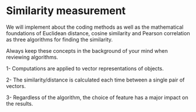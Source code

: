 # Similarity measurement

We will implement  about the coding methods as well as the mathematical 
foundations of Euclidean distance, cosine similarity and Pearson correlation
as three algorithms for finding the similarity.

Always keep these concepts in the background of your mind when reviewing algorithms.

1- Computations are applied to vector representations of objects.

2- The similarity/distance is calculated each time between a single pair of vectors.

3- Regardless of the algorithm, the choice of feature has a major impact on the results.

